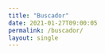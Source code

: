 ```yaml
---
title: "Buscador"
date: 2021-01-27T09:00:05
permalink: /buscador/
layout: single
---
```


<script async src="https://cse.google.com/cse.js?cx=3c6790d55558c8e82"></script>
<div class="gcse-search"></div>